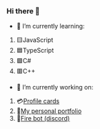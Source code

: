 ### Hi there 👋

- 🌱 I’m currently learning:
1. 🟨JavaScript
2. 🟦TypeScript
3. 🟩C#
4. 🟥C++

- 🔭 I’m currently working on:
1. 💳[Profile cards](https://github.com/itork-glitch/cards-dash)
2. 👀[My personal portfolio](https://github.com/itork-glitch/React-Portfolio)
3. 🤖[Fire bot (discord)](https://github.com/itork-glitch/Fire-Bot)

<!--
**itork-glitch/itork-glitch** is a ✨ _special_ ✨ repository because its `README.md` (this file) appears on your GitHub profile.

Here are some ideas to get you started:

- 🔭 I’m currently working on ...
- 🌱 I’m currently learning ...
- 👯 I’m looking to collaborate on ...
- 🤔 I’m looking for help with ...
- 💬 Ask me about ...
- 📫 How to reach me: ...
- 😄 Pronouns: ...
- ⚡ Fun fact: ...
-->
